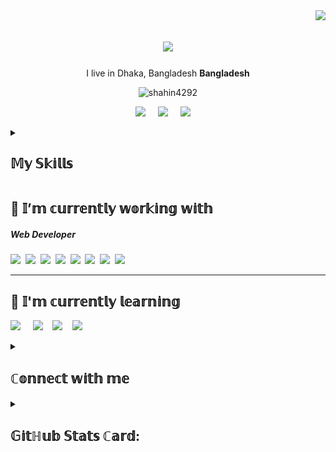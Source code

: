 <img align="right" src="https://visitor-badge.laobi.icu/badge?page_id=Shahin+Sarker" />
<h1 align="center">
    <img src="https://readme-typing-svg.herokuapp.com/?font=Righteous&size=35&center=true&vCenter=true&width=500&height=70&duration=4000&lines=Hi+There!+👋;+I'm+Shahin+Sarker!;" />
</h1>

<p align='center'>
  I live in Dhaka, Bangladesh <b>Bangladesh</b> 
</p>

<p align='center'>
  <img src="https://komarev.com/ghpvc/?username=shahin4292&label=Profile%20views&color=0e75b6&style=flat" alt="shahin4292" /> 
</p>


<p align='center'>
  <a href="https://www.facebook.com/sabre.shahin"><img src="https://img.shields.io/badge/facebook-%231DA1F2.svg?&style=for-the-badge&logo=facebook&logoColor=white" /></a>&nbsp;&nbsp;&nbsp;&nbsp;
  <a href="https://www.linkedin.com/in/md-shahin-sarker-392243267/"><img src="https://img.shields.io/badge/linkedin-%230077B5.svg?&style=for-the-badge&logo=linkedin&logoColor=white" /></a>&nbsp;&nbsp;&nbsp;&nbsp;
  <a href="mailto:shahinsarker878@gmail.com?subject=Olá%20Stefany"><img src="https://img.shields.io/badge/gmail-%23D14836.svg?&style=for-the-badge&logo=gmail&logoColor=white" /></a>&nbsp;&nbsp;&nbsp;&nbsp;

</p>

<details><summary><h2>𝕄𝕪 𝕊𝕜𝕚𝕝𝕝𝕤</h2></summary>

<h3 align="left" margin="20px">Programing Languages:</h3>
<p align="left"> <a href="https://www.cprogramming.com/" target="_blank" rel="noreferrer"> <img src="https://raw.githubusercontent.com/devicons/devicon/master/icons/c/c-original.svg" alt="c" width="80" height="80"/> </a> <a href="https://www.w3schools.com/cpp/" target="_blank" rel="noreferrer"> <img src="https://raw.githubusercontent.com/devicons/devicon/master/icons/cplusplus/cplusplus-original.svg" alt="cplusplus" width="80" height="80" /> </a> <a href="https://www.java.com" target="_blank" rel="noreferrer"> <img src="https://raw.githubusercontent.com/devicons/devicon/master/icons/java/java-original.svg" alt="java" width="80" height="80"/> </a> <a href="https://www.tutorialspoint.com/dart_programming/dart_programming_syntax.htm" target="_blank" rel="noreferrer"> <img src="https://raw.githubusercontent.com/devicons/devicon/master/icons/dart/dart-original.svg" alt="Dart" width="80" height="80"/> </a> </p>


<h3 align="left">Development Skill:</h3>
<p align="left"> <a href="https://flutter.io" target="_blank" rel="noreferrer"> <img src="https://flutter.dev/assets/images/logos/flutter/flutter.svg" alt="flutter" width="80" height="80"/> </a> <a href="https://getbootstrap.com" target="_blank" rel="noreferrer"> <img src="https://raw.githubusercontent.com/devicons/devicon/master/icons/bootstrap/bootstrap-plain-wordmark.svg" alt="bootstrap" width="80" height="80"/> </a> <a href="https://www.w3schools.com/css/" target="_blank" rel="noreferrer"> <img src="https://raw.githubusercontent.com/devicons/devicon/master/icons/css3/css3-original-wordmark.svg" alt="css3" width="80" height="80"/> </a> <a href="https://www.w3.org/html/" target="_blank" rel="noreferrer"> <img src="https://raw.githubusercontent.com/devicons/devicon/master/icons/html5/html5-original-wordmark.svg" alt="html5" width="80" height="80"/> </a> </p>

<h3 align="left">Backend Development:</h3>
<p align="left"> <a href="https://www.java.com" target="_blank" rel="noreferrer"> <img src="https://raw.githubusercontent.com/devicons/devicon/master/icons/java/java-original.svg" alt="java" width="80" height="80"/> </a> <a href="https://www.tutorialspoint.com/dart_programming/dart_programming_syntax.htm" target="_blank" rel="noreferrer"> <img src="https://raw.githubusercontent.com/devicons/devicon/master/icons/dart/dart-original.svg" alt="Dart" width="80" height="80"/> </a> <a href="https://laravel.com/" target="_blank" rel="noreferrer"> <img src="https://raw.githubusercontent.com/devicons/devicon/master/icons/laravel/laravel-plain-wordmark.svg" alt="laravel" width="80" height="80"/> </a> <a href="https://www.php.net" target="_blank" rel="noreferrer"> <img src="https://raw.githubusercontent.com/devicons/devicon/master/icons/php/php-original.svg" alt="php" width="80" height="80"/> </a> </p>

<h3 align="left">Mobile App Developmen:</h3>
<p align="left"> <a href="https://developer.android.com" target="_blank" rel="noreferrer"> <img src="https://raw.githubusercontent.com/devicons/devicon/master/icons/android/android-original-wordmark.svg" alt="android" width="80" height="80"/> </a>
 <img src="https://raw.githubusercontent.com/devicons/devicon/master/icons/java/java-original.svg" alt="java" width="80" height="80"/> </a>
</p>

<h3 align="left">Mobile App Developmen Database </h3>
<p align="left">
<a href="https://firebase.google.com/" target="_blank" rel="noreferrer"> <img src="https://www.vectorlogo.zone/logos/firebase/firebase-icon.svg" alt="firebase" width="80" height="80"/> </a>
  </p>
  
  
<h3 align="left">Database:</h3>
<p align="left"> <img src="https://raw.githubusercontent.com/devicons/devicon/master/icons/mysql/mysql-original-wordmark.svg" alt="mysql" width="80" height="80"/>


<h3 align="left">UI Developer:</h3>
<p align="left"><img src="https://www.vectorlogo.zone/logos/figma/figma-icon.svg" alt="figma" width="40" height="40"/> </a> <a href="https://www.linux.org/" target="_blank" rel="noreferrer">
  </p>


<h3 align="left">Editing Software:</h3>

<p align="left"> <a href="https://developer.android.com" target="_blank" rel="noreferrer"> </a> <a href="https://www.photoshop.com/en" target="_blank" rel="noreferrer"> <img src="https://raw.githubusercontent.com/devicons/devicon/master/icons/photoshop/photoshop-line.svg" alt="photoshop" width="40" height="40"/> <a href="https://www.sketch.com/" target="_blank" rel="noreferrer"> <img src="https://www.vectorlogo.zone/logos/sketchapp/sketchapp-icon.svg" alt="sketch" width="40" height="40"/> </a> </p>
  
  
 <h3 align="left">Testing:</h2>
 <a href="https://www.selenium.dev" target="_blank" rel="noreferrer"> <img src="https://raw.githubusercontent.com/detain/svg-logos/780f25886640cef088af994181646db2f6b1a3f8/svg/selenium-logo.svg" alt="selenium" width="40" height="40"/> </a> </p>


</details>

 

<h2>🔭 
𝕀’𝕞 𝕔𝕦𝕣𝕣𝕖𝕟𝕥𝕝𝕪 𝕨𝕠𝕣𝕜𝕚𝕟𝕘 𝕨𝕚𝕥𝕙 </h2>

<h5>Web Developer</h5>
<p padding="20px" > <img src="https://img.shields.io/badge/html5%20-%23e34f26.svg?&style=for-the-badge&logo=html5&logoColor=white" />&nbsp;&nbsp;<img src="https://img.shields.io/badge/CSS3-1572B6?&style=for-the-badge&logo=css3&logoColor=white" />&nbsp;&nbsp;<img src="https://img.shields.io/badge/Dart-F7DF1E?style=for-the-badge&logo=Dart&logoColor=black" />&nbsp;&nbsp;<img src="https://img.shields.io/badge/React-20232A?style=for-the-badge&logo=react&logoColor=61DAFB" />&nbsp;&nbsp;<img src="https://img.shields.io/badge/Bootstrap-563D7C?style=for-the-badge&logo=bootstrap&logoColor=white">&nbsp;&nbsp;<img src="https://img.shields.io/badge/sass%20-%23cc6699.svg?&style=for-the-badge&logo=sass&logoColor=white" />&nbsp;&nbsp;<img src="https://img.shields.io/badge/Sketch-F7B500?style=for-the-badge&logo=sketch&logoColor=white" />&nbsp;&nbsp;<img src="https://img.shields.io/badge/Laravel-2496ED?style=for-the-badge&logo=docker&logoColor=white" />&nbsp;&nbsp;
</p>


<hr>

<h2>🌱 𝕀'𝕞 𝕔𝕦𝕣𝕣𝕖𝕟𝕥𝕝𝕪 𝕝𝕖𝕒𝕣𝕟𝕚𝕟𝕘</h2>
<p >
<img src="https://img.shields.io/badge/php-007ACC?style=for-the-badge&logo=typescript&logoColor=white" />&nbsp;&nbsp;&nbsp;&nbsp;
  <img src="https://img.shields.io/badge/node.js%20-%23339933.svg?&style=for-the-badge&logo=node.js&logoColor=white" />&nbsp;&nbsp;&nbsp;&nbsp;<img src="https://img.shields.io/badge/React_Native-20232A?style=for-the-badge&logo=react&logoColor=61DAFB" />&nbsp;&nbsp;&nbsp;
  <img src="https://img.shields.io/badge/Laravel-2496ED?style=for-the-badge&logo=docker&logoColor=white" />&nbsp;&nbsp;
</p>
<details><summary><h2>ℂ𝕠𝕟𝕟𝕖𝕔𝕥 𝕨𝕚𝕥𝕙 𝕞𝕖</h2>
</summary>

<p align="left">
<a href="https://facebook.com/al mamon" target="blank"><img align="center" src="https://raw.githubusercontent.com/rahuldkjain/github-profile-readme-generator/master/src/images/icons/Social/facebook.svg" alt="al mamon" height="30" width="40" /></a>
<a href="https://linkedin.com/in/mamunkhan" target="blank"><img align="center" src="https://raw.githubusercontent.com/rahuldkjain/github-profile-readme-generator/master/src/images/icons/Social/linked-in-alt.svg" alt="mamunkhan" height="30" width="40" /></a>
<a href="https://fb.com/al mamon" target="blank"><img align="center" src="https://raw.githubusercontent.com/rahuldkjain/github-profile-readme-generator/master/src/images/icons/Social/facebook.svg" alt="al mamon" height="30" width="40" /></a>
<a href="https://instagram.com/mamunk khan" target="blank"><img align="center" src="https://raw.githubusercontent.com/rahuldkjain/github-profile-readme-generator/master/src/images/icons/Social/instagram.svg" alt="mamunk khan" height="30" width="40" /></a>
</p>


</details>
<details><summary><h2>
  𝔾𝕚𝕥ℍ𝕦𝕓 𝕊𝕥𝕒𝕥𝕤 ℂ𝕒𝕣𝕕:</h2></summary>

  <p><img align="left" src="https://github-readme-stats.vercel.app/api/top-langs?username=shahin4292&show_icons=true&locale=en&layout=dark" alt="shahin4292" /></p>

<p>&nbsp;<img align="center" src="https://github-readme-stats.vercel.app/api?username=shahin4292&show_icons=true&locale=en" alt="shahin4292" /></p>

<p><img align="center" src="https://github-readme-streak-stats.herokuapp.com/?user=shahin4292&" alt="shahin4292" /></p>


</details>


